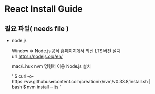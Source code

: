 React Install Guide
==========
필요 파일( needs file )
--------
- node.js <p> Window => Node.js 공식 홈페이지에서 최신 LTS 버전 설치 url:<https://nodejs.org/en/> <p> mac/Linux nvm 명령어 이용 Node.js 설치 <p> ' $ curl -o- https:rww.githubusercontent.com/creationix/nvm/v0.33.8/install.sh | bash 
$ nvm install --lts '
